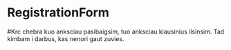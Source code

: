 # RegistrationForm

#Krc chebra kuo anksciau pasibaigsim, tuo anksciau kiausinius ilsinsim. Tad kimbam i darbus, kas nenori gaut zuvies.
